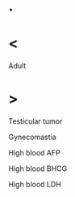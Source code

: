 # .

# <

Adult

# >

Testicular tumor

Gynecomastia

High blood AFP

High blood BHCG

High blood LDH
